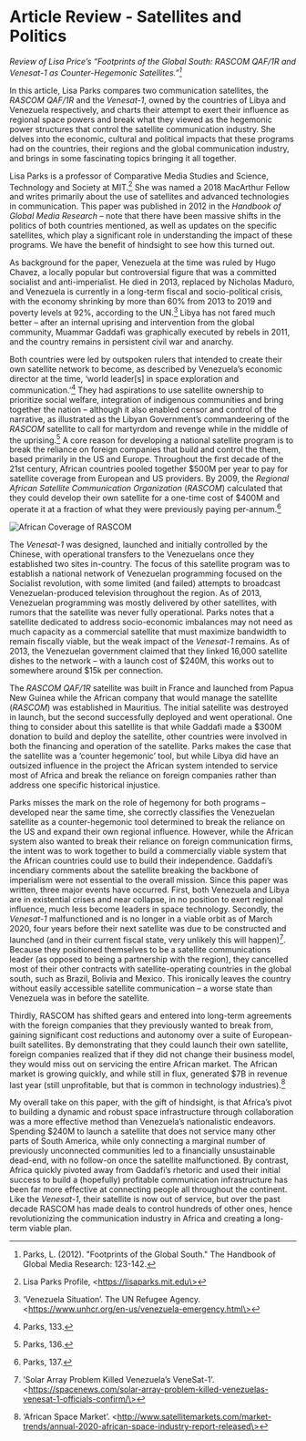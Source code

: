 # Article Review - Satellites and Politics
_Review of Lisa Price’s “Footprints of the Global South: RASCOM QAF/1R and Venesat-1 as Counter-Hegemonic Satellites.”[^1]_

In this article, Lisa Parks compares two communication satellites, the _RASCOM QAF/1R_ and the _Venesat-1_, owned by the countries of Libya and Venezuela respectively, and charts their attempt to exert their influence as regional space powers and break what they viewed as the hegemonic power structures that control the satellite communication industry. She delves into the economic, cultural and political impacts that these programs had on the countries, their regions and the global communication industry, and brings in some fascinating topics bringing it all together.

Lisa Parks is a professor of Comparative Media Studies and Science, Technology and Society at MIT.[^2] She was named a 2018 MacArthur Fellow and writes primarily about the use of satellites and advanced technologies in communication. This paper was published in 2012 in the _Handbook of Global Media Research_ – note that there have been massive shifts in the politics of both countries mentioned, as well as updates on the specific satellites, which play a significant role in understanding the impact of these programs. We have the benefit of hindsight to see how this turned out.

As background for the paper, Venezuela at the time was ruled by Hugo Chavez, a locally popular but controversial figure that was a committed socialist and anti-imperialist. He died in 2013, replaced by Nicholas Maduro, and Venezuela is currently in a long-term fiscal and socio-political crisis, with the economy shrinking by more than 60% from 2013 to 2019 and poverty levels at 92%, according to the UN.[^3] Libya has not fared much better – after an internal uprising and intervention from the global community, Muammar Gaddafi was graphically executed by rebels in 2011, and the country remains in persistent civil war and anarchy. 

Both countries were led by outspoken rulers that intended to create their own satellite network to become, as described by Venezuela’s economic director at the time, ‘world leader[s] in space exploration and communication.’[^4] They had aspirations to use satellite ownership to prioritize social welfare, integration of indigenous communities and bring together the nation – although it also enabled censor and control of the narrative, as illustrated as the Libyan Government’s commandeering of the _RASCOM_ satellite to call for martyrdom and revenge while in the middle of the uprising.[^5] A core reason for developing a national satellite program is to break the reliance on foreign companies that build and control the them, based primarily in the US and Europe. Throughout the first decade of the 21st century, African countries pooled together $500M per year to pay for satellite coverage from European and US providers. By 2009, the _Regional African Satellite Communication Organization_ (_RASCOM_) calculated that they could develop their own satellite for a one-time cost of $400M and operate it at a fraction of what they were previously paying per-annum.[^6] 

![African Coverage of RASCOM](https://loz-webimages.s3.amazonaws.com/01_Portfolio/im_scitech_01.png)

The _Venesat-1_ was designed, launched and initially controlled by the Chinese, with operational transfers to the Venezuelans once they established two sites in-country. The focus of this satellite program was to establish a national network of Venezuelan programming focused on the Socialist revolution, with some limited (and failed) attempts to broadcast Venezuelan-produced television throughout the region. As of 2013, Venezuelan programming was mostly delivered by other satellites, with rumors that the satellite was never fully operational. Parks notes that a satellite dedicated to address socio-economic imbalances may not need as much capacity as a commercial satellite that must maximize bandwidth to remain fiscally viable, but the weak impact of the _Venesat-1_ remains. As of 2013, the Venezuelan government claimed that they linked 16,000 satellite dishes to the network – with a launch cost of $240M, this works out to somewhere around $15k per connection. 

The _RASCOM QAF/1R_ satellite was built in France and launched from Papua New Guinea while the African company that would manage the satellite (_RASCOM_) was established in Mauritius. The initial satellite was destroyed in launch, but the second successfully deployed and went operational. One thing to consider about this satellite is that while Gaddafi made a $300M donation to build and deploy the satellite, other countries were involved in both the financing and operation of the satellite. Parks makes the case that the satellite was a ‘counter hegemonic’ tool, but while Libya did have an outsized influence in the project the African system intended to service most of Africa and break the reliance on foreign companies rather than address one specific historical injustice. 

Parks misses the mark on the role of hegemony for both programs – developed near the same time, she correctly classifies the Venezuelan satellite as a counter-hegemonic tool determined to break the reliance on the US and expand their own regional influence. However, while the African system also wanted to break their reliance on foreign communication firms, the intent was to work together to build a commercially viable system that the African countries could use to build their independence. Gaddafi’s incendiary comments about the satellite breaking the backbone of imperialism were not essential to the overall mission. Since this paper was written, three major events have occurred. First, both Venezuela and Libya are in existential crises and near collapse, in no position to exert regional influence, much less become leaders in space technology. Secondly, the _Venesat-1_ malfunctioned and is no longer in a viable orbit as of March 2020, four years before their next satellite was due to be constructed and launched (and in their current fiscal state, very unlikely this will happen)[^7]. Because they positioned themselves to be a satellite communications leader (as opposed to being a partnership with the region), they cancelled most of their other contracts with satellite-operating countries in the global south, such as Brazil, Bolivia and Mexico. This ironically leaves the country without easily accessible satellite communication – a worse state than Venezuela was in before the satellite.

Thirdly, RASCOM has shifted gears and entered into long-term agreements with the foreign companies that they previously wanted to break from, gaining significant cost reductions and autonomy over a suite of European-built satellites. By demonstrating that they could launch their own satellite, foreign companies realized that if they did not change their business model, they would miss out on servicing the entire African market. The African market is growing quickly, and while still in flux, generated $7B in revenue last year (still unprofitable, but that is common in technology industries).[^8]

My overall take on this paper, with the gift of hindsight, is that Africa’s pivot to building a dynamic and robust space infrastructure through collaboration was a more effective method than Venezuela’s nationalistic endeavors. Spending $240M to launch a satellite that does not service many other parts of South America, while only connecting a marginal number of previously unconnected communities led to a financially unsustainable dead-end, with no follow-on once the satellite malfunctioned. By contrast, Africa quickly pivoted away from Gaddafi’s rhetoric and used their initial success to build a (hopefully) profitable communication infrastructure has been far more effective at connecting people all throughout the continent. Like the _Venesat-1_, their satellite is now out of service, but over the past decade RASCOM has made deals to control hundreds of other ones, hence revolutionizing the communication industry in Africa and creating a long-term viable plan. 

[^1]:	Parks, L. (2012). "Footprints of the Global South." The Handbook of Global Media Research: 123-142.

[^2]:	Lisa Parks Profile, \<https://lisaparks.mit.edu\>

[^3]:	‘Venezuela Situation’. The UN Refugee Agency. \<https://www.unhcr.org/en-us/venezuela-emergency.html\>

[^4]:	Parks, 133.

[^5]:	Parks, 136.

[^6]:	Parks, 137.

[^7]:	’Solar Array Problem Killed Venezuela’s VeneSat-1’. \<https://spacenews.com/solar-array-problem-killed-venezuelas-venesat-1-officials-confirm/\>

[^8]:	‘African Space Market’. \<http://www.satellitemarkets.com/market-trends/annual-2020-african-space-industry-report-released\>
